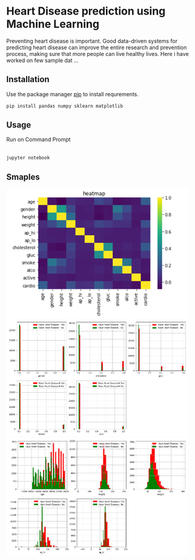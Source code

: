 # Heart Disease prediction using Machine Learning

Preventing heart disease is important. Good data-driven systems for predicting heart disease can improve the entire research and prevention process, making sure that more people can live healthy lives. Here i have worked on few sample dat ...

## Installation

Use the package manager [pip](https://pip.pypa.io/en/stable/) to install requrements.

```bash
pip install pandas numpy sklearn matplotlib 
```

## Usage

Run on Command Prompt 
```python

jupyter notebook
```

## Smaples 


<img src="https://github.com/SwatiRSahu/heart-disease/blob/main/sample/heatmap.png" width="480"/>
<img src="https://github.com/SwatiRSahu/heart-disease/blob/main/sample/data1.png" width="480"/>
<img src="https://github.com/SwatiRSahu/heart-disease/blob/main/sample/data2.png" width="480"/>
